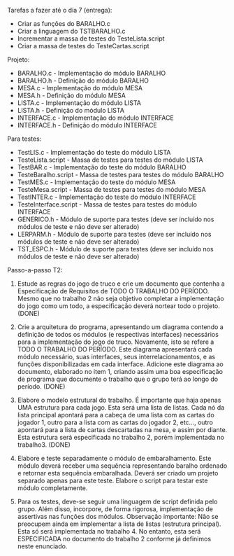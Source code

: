 Tarefas a fazer até o dia 7 (entrega):

- Criar as funções do BARALHO.c
- Criar a linguagem do TSTBARALHO.c
- Incrementar a massa de testes do TesteLista.script
- Criar a massa de testes do TesteCartas.script

Projeto:

- BARALHO.c - Implementação do módulo BARALHO
- BARALHO.h - Definição do módulo BARALHO
- MESA.c - Implementação do módulo MESA
- MESA.h - Definição do módulo MESA
- LISTA.c - Implementação do módulo LISTA
- LISTA.h - Definição do módulo LISTA
- INTERFACE.c - Implementação do módulo INTERFACE
- INTERFACE.h - Definição do módulo INTERFACE

Para testes:

- TestLIS.c - Implementação do teste do módulo LISTA
- TesteLista.script - Massa de testes para testes do módulo LISTA
- TestBAR.c - Implementação do teste do módulo BARALHO
- TesteBaralho.script - Massa de testes para testes do módulo BARALHO
- TestMES.c - Implementação do teste do módulo MESA
- TesteMesa.script - Massa de testes para testes do módulo MESA
- TestINTER.c - Implementação do teste do módulo INTERFACE
- TesteInterface.script - Massa de testes para testes do módulo INTERFACE
- GENERICO.h - Módulo de suporte para testes (deve ser incluído nos módulos de teste e não deve ser alterado)
- LERPARM.h - Módulo de suporte para testes (deve ser incluído nos módulos de teste e não deve ser alterado)
- TST_ESPC.h - Módulo de suporte para testes (deve ser incluído nos módulos de teste e não deve ser alterado)

Passo-a-passo T2:

1. Estude as regras do jogo de truco e crie um documento que contenha a Especificação de
Requisitos de TODO O TRABALHO DO PERÍODO. Mesmo que no trabalho 2 não seja
objetivo completar a implementação do jogo como um todo, a especificação deverá nortear
todo o projeto. (DONE)

2. Crie a arquitetura do programa, apresentando um diagrama contendo a definição de todos os
módulos (e respectivas interfaces) necessários para a implementação do jogo de truco.
Novamente, isto se refere a TODO O TRABALHO DO PERÍODO. Este diagrama apresentará
cada módulo necessário, suas interfaces, seus interrelacionamentos, e as funções
disponibilizadas em cada interface. Adicione este diagrama ao documento, elaborado no item
1, criando assim uma boa especificação de programa que documente o trabalho que o grupo
terá ao longo do período. (DONE)

3. Elabore o modelo estrutural do trabalho. É importante que haja apenas UMA estrutura para
cada jogo. Esta será uma lista de listas. Cada nó da lista principal apontará para a cabeça de
uma lista com as cartas do jogador 1, outro para a lista com as cartas do jogador 2, etc..., outro
apontará para a lista de cartas descartadas na mesa, e assim por diante. Esta estrutura será
especificada no trabalho 2, porém implementada no trabalho3. (DONE)

4. Elabore e teste separadamente o módulo de embaralhamento. Este módulo deverá receber
uma sequência representando baralho ordenado e retornar esta sequência embaralhada.
Deverá ser criado um projeto separado apenas para este teste. Elabore o script para testar
este módulo completamente.

5. Para os testes, deve-se seguir uma linguagem de script definida pelo grupo. Além disso,
incorpore, de forma rigorosa, implementação de assertivas nas funções dos módulos.
Observação importante: Não se preocupem ainda em implementar a lista de listas (estrutura
principal). Esta só será implementada no trabalho 4. No entanto, esta será ESPECIFICADA no
documento do trabalho 2 conforme já definimos neste enunciado.
